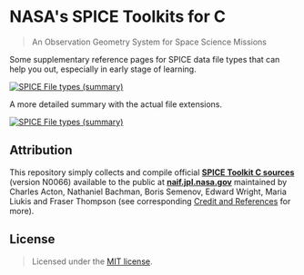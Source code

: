 # NASA's SPICE Toolkits for C
> An Observation Geometry System for Space Science Missions


Some supplementary reference pages for SPICE data file types that can help you out, especially in early stage of learning.

[![SPICE File types (summary)](https://github.com/eppz/SPICE/blob/master/Documents~/SPICE%20file%20types%20reference%20(summary).png)](https://github.com/eppz/SPICE/blob/master/Documents~/SPICE%20file%20types%20reference%20(summary).pdf)

A more detailed summary with the actual file extensions.

[![SPICE File types (summary)](https://github.com/eppz/SPICE/blob/master/Documents~/SPICE%20file%20types%20reference%20(detailed).png)](https://github.com/eppz/SPICE/blob/master/Documents~/SPICE%20file%20types%20reference%20(detailed).pdf)


## Attribution

This repository simply collects and compile official [**SPICE Toolkit C sources**](https://naif.jpl.nasa.gov/naif/toolkit_C.html) (version N0066) available to the public at [**naif.jpl.nasa.gov**](https://naif.jpl.nasa.gov) maintained by Charles Acton, Nathaniel Bachman, Boris Semenov, Edward Wright, Maria Liukis and Fraser Thompson (see corresponding [Credit and References](https://naif.jpl.nasa.gov/naif/credit.html) for more).


## License

> Licensed under the [MIT license](http://en.wikipedia.org/wiki/MIT_License).
